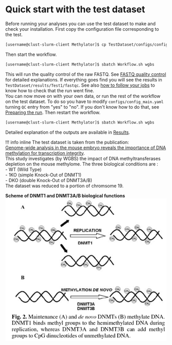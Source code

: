 # Quick start with the test dataset

Before running your analyses you can use the test dataset to make and check your installation. 
First copy the configuration file corresponding to the test.

```sh
[username@clust-slurm-client Methylator]$ cp TestDataset/configs/config_main.yaml configs/
```
Then start the workflow. 

```sh 
[username@clust-slurm-client Methylator]$ sbatch Workflow.sh wgbs
```

This will run the quality control of the raw FASTQ. See [FASTQ quality control](#fastq-quality-control) for detailed explanations. If everything goes find you will see the results in `TestDataset/results/Test1/fastqc`. See also [how to follow your jobs](#how-to-follow-your-jobs) to know how to check that the run went fine.  
You can now move on with your own data, or run the rest of the workflow on the test dataset. To do so you have to modify `configs/config_main.yaml` turning `QC` entry from "yes" to "no". If you don't know how to do that, see [Preparing the run](preparing_run.md). Then restart the workflow. 

```sh 
[username@clust-slurm-client Methylator]$ sbatch Workflow.sh wgbs
```

Detailed explanation of the outputs are available in [Results](results.md).

!!! info inline
    The test dataset is taken from the publication:   
    [Genome-wide analysis in the mouse embryo reveals the importance of DNA methylation for transcription integrity](https://www.nature.com/articles/s41467-020-16919-w).   
    This study investigates (by WGBS) the impact of DNA methyltransferases depletion on the mouse methylome. The three biological conditions are :    
    - WT  (Wild Type)    
    - 1KO (simple Knock-Out of DNMT1)    
    - DKO (double Knock-Out of DNMT3A/B)   
    The dataset was reduced to a portion of chromsome 19. 

**Scheme of DNMT1 and DNMT3A/B biological functions**
![dnmt](img/dnmt.png)
